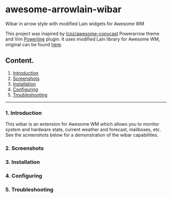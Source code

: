 # awesome-arrowlain-wibar
Wibar in arrow style with modified Lain widgets for Awesome WM

This project was inspired by <a href="https://github.com/lcpz/awesome-copycats">lcpz/awesome-copycast<a> Powerarrow theme and Vim <a href="https://github.com/powerline/powerline">Powerline<a> plugin. It uses modified Lain library for Awesome WM, original can be found <a href="https://github.com/lcpz/lain">here</a>.

<h2>Content.</h2>
<ol>
  <a href="#Introduction"><li>Introduction</li></a>
  <a href="#Screenshots"><li>Screenshots</li></a>
  <a href="#Installation"><li>Installation</li></a>
  <a href="#Configuring"><li>Configuring</li></a>
  <a href="#Troubleshooting"><li>Troubleshooting</li></a>
</ol>

<hr>

<h3><a name="Introduction">1. Introduction</a></h3>
This wibar is an extension for Awesome WM which allows you to monitor system and hardware state, current weather and forecast, mailboxes, etc. See the screenshots below for a demonstration of the wibar capabilities.

<h3><a name="Screenshots">2. Screenshots</a></h3>

<h3><a name="Installation">3. Installation</a></h3>

<h3><a name="Configuring">4. Configuring</a></h3>

<h3><a name="Troubleshooting">5. Troubleshooting</a></h3>

